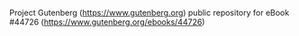 Project Gutenberg (https://www.gutenberg.org) public repository for eBook #44726 (https://www.gutenberg.org/ebooks/44726)
